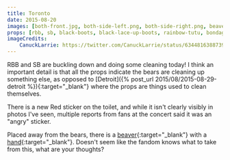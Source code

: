 ```yaml
---
title: Toronto
date: 2015-08-20
images: [both-front.jpg, both-side-left.png, both-side-right.png, beaver.jpg]
props: [rbb, sb, black-boots, black-lace-up-boots, rainbow-tutu, bondage-gear, bear-boxers, harley-jacket, rainbow-tshirt, silver-sparkly-fedora, studded-black-choker, aviators, toilet, toilet-paper, toilet-bowl-brush, pail, lysol, blue-happy-sticker, green-happy-sticker, freddie-mustache, divine-eyebrows, red-angry-sticker, beaver, hand]
imageCredits:
    CanuckLarrie: https://twitter.com/CanuckLarrie/status/634481638873952256
---
```

RBB and SB are buckling down and doing some cleaning today! I think an important detail is that all the props indicate the bears are cleaning up something else, as opposed to [Detroit]({% post_url 2015/08/2015-08-29-detroit %}){:target="_blank"} where the props are things used to clean themselves.

There is a new Red sticker on the toilet, and while it isn't clearly visibly in photos I've seen, multiple reports from fans at the concert said it was an "angry" sticker.

Placed away from the bears, there is a [beaver]({{site.baseurl}}props/beaver){:target="_blank"} with a [hand]({{site.baseurl}}props/hand){:target="_blank"}. Doesn't seem like the fandom knows what to take from this, what are your thoughts?

